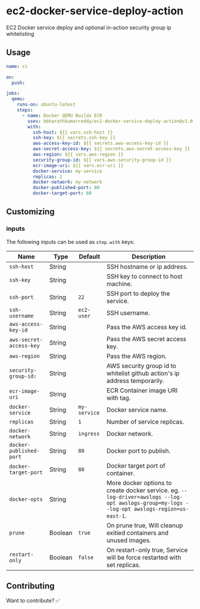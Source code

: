 # ec2-docker-service-deploy-action

EC2 Docker service deploy and optional in-action security group ip whitelisting

## Usage

```yaml
name: ci

on:
  push:

jobs:
  qemu:
    runs-on: ubuntu-latest
    steps:
      - name: Docker QEMU Buildx ECR
        uses: bbharathkumarreddy/ec2-docker-service-deploy-action@v1.0
        with:
          ssh-host: ${{ vars.ssh-host }}
          ssh-key: ${{ secrets.ssh-key }}
          aws-access-key-id: ${{ secrets.aws-access-key-id }}
          aws-secret-access-key: ${{ secrets.aws-secret-access-key }}
          aws-region: ${{ vars.aws-region }}
          security-group-id: ${{ vars.aws-security-group-id }}
          ecr-image-uri: ${{ vars.ecr-uri }}
          docker-service: my-service
          replicas: 2
          docker-network: my-network
          docker-published-port: 80
          docker-target-port: 80
```

## Customizing

### inputs

The following inputs can be used as `step.with` keys:

| Name                    | Type    | Default      | Description                                                                                                                                  |
| ----------------------- | ------- | ------------ | -------------------------------------------------------------------------------------------------------------------------------------------- |
| `ssh-host`              | String  |              | SSH hostname or ip address.                                                                                                                  |
| `ssh-key`               | String  |              | SSH key to connect to host machine.                                                                                                          |
| `ssh-port`              | String  | `22`         | SSH port to deploy the service.                                                                                                              |
| `ssh-username`          | String  | `ec2-user`   | SSH username.                                                                                                                                |
| `aws-access-key-id`     | String  |              | Pass the AWS access key id.                                                                                                                  |
| `aws-secret-access-key` | String  |              | Pass the AWS secret access key.                                                                                                              |
| `aws-region`            | String  |              | Pass the AWS region.                                                                                                                         |
| `security-group-id:`    | String  |              | AWS security group id to whitelist github action's ip address temporarily.                                                                   |
| `ecr-image-uri`         | String  |              | ECR Container image URI with tag.                                                                                                            |
| `docker-service`        | String  | `my-service` | Docker service name.                                                                                                                         |
| `replicas`              | String  | `1`          | Number of service replicas.                                                                                                                  |
| `docker-network`        | String  | `ingress`    | Docker network.                                                                                                                              |
| `docker-published-port` | String  | `80`         | Docker port to publish.                                                                                                                      |
| `docker-target-port`    | String  | `80`         | Docker target port of container.                                                                                                             |
| `docker-opts`           | String  |              | More docker options to create docker service. eg. `--log-driver=awslogs --log-opt awslogs-group=my-logs --log-opt awslogs-region=us-east-1`. |
| `prune`                 | Boolean | `true`       | On prune true, Will cleanup exitied containers and unused images.                                                                            |
| `restart-only`          | Boolean | `false`      | On restart-only true, Service will be force restarted with set replicas.                                                                       |

## Contributing

Want to contribute? ✅
